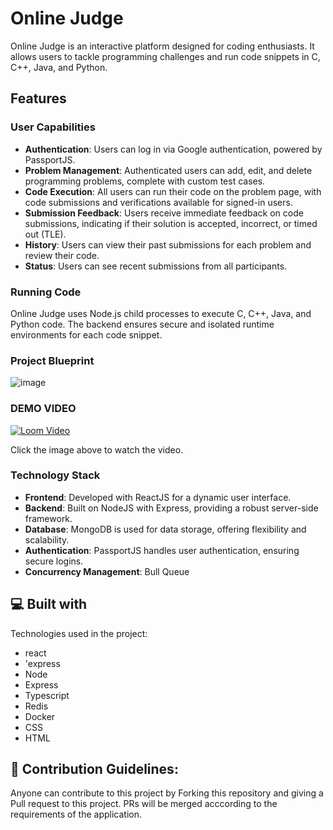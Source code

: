 # Online Judge

Online Judge is an interactive platform designed for coding enthusiasts. It allows users to tackle programming challenges and run code snippets in C, C++, Java, and Python.

## Features

### User Capabilities

- **Authentication**: Users can log in via Google authentication, powered by PassportJS.
- **Problem Management**: Authenticated users can add, edit, and delete programming problems, complete with custom test cases.
- **Code Execution**: All users can run their code on the problem page, with code submissions and verifications available for signed-in users.
- **Submission Feedback**: Users receive immediate feedback on code submissions, indicating if their solution is accepted, incorrect, or timed out (TLE).
- **History**: Users can view their past submissions for each problem and review their code.
- **Status**: Users can see recent submissions from all participants.

### Running Code

Online Judge uses Node.js child processes to execute C, C++, Java, and Python code. The backend ensures secure and isolated runtime environments for each code snippet.

### Project Blueprint
![image](https://github.com/Lambda07/ojproject/assets/155990728/5f05814d-ee87-4d8d-9c70-0c84840c5d01)


### DEMO VIDEO

[![Loom Video](https://raw.githubusercontent.com/your-username/your-repo/main/screenshot.png)](https://www.loom.com/embed/649b80d291a24038bd7675d823d69bec?sid=bbc80db7-a735-43ca-bc98-c26d6af7a6b1)

Click the image above to watch the video.




### Technology Stack

- **Frontend**: Developed with ReactJS for a dynamic user interface.
- **Backend**: Built on NodeJS with Express, providing a robust server-side framework.
- **Database**: MongoDB is used for data storage, offering flexibility and scalability.
- **Authentication**: PassportJS handles user authentication, ensuring secure logins.
- **Concurrency Management**: Bull Queue
<h2>💻 Built with</h2>

Technologies used in the project:

*   react
*   'express
*   Node
*   Express
*   Typescript
*   Redis
*   Docker
*   CSS
*   HTML

<h2>🍰 Contribution Guidelines:</h2>

Anyone can contribute to this project by Forking this repository and giving a Pull request to this project. PRs will be merged acccording to the requirements of the application.

